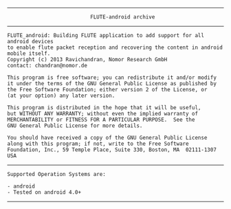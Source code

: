------------------------------------------------------------------------------------

                               FLUTE-android archive

------------------------------------------------------------------------------------
    FLUTE_android: Building FLUTE application to add support for all android devices
    to enable flute packet reception and recovering the content in android mobile itself.
    Copyright (c) 2013 Ravichandran, Nomor Research GmbH
    contact: chandran@nomor.de

    This program is free software; you can redistribute it and/or modify  
    it under the terms of the GNU General Public License as published by
    the Free Software Foundation; either version 2 of the License, or
    (at your option) any later version.

    This program is distributed in the hope that it will be useful,
    but WITHOUT ANY WARRANTY; without even the implied warranty of
    MERCHANTABILITY or FITNESS FOR A PARTICULAR PURPOSE.  See the
    GNU General Public License for more details.

    You should have received a copy of the GNU General Public License
    along with this program; if not, write to the Free Software
    Foundation, Inc., 59 Temple Place, Suite 330, Boston, MA  02111-1307  USA

------------------------------------------------------------------------------------

    Supported Operation Systems are:

    - android
    - Tested on android 4.0+	

------------------------------------------------------------------------------------
